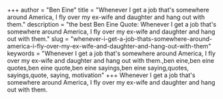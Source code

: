 +++
author = "Ben Eine"
title = "Whenever I get a job that's somewhere around America, I fly over my ex-wife and daughter and hang out with them."
description = "the best Ben Eine Quote: Whenever I get a job that's somewhere around America, I fly over my ex-wife and daughter and hang out with them."
slug = "whenever-i-get-a-job-thats-somewhere-around-america-i-fly-over-my-ex-wife-and-daughter-and-hang-out-with-them"
keywords = "Whenever I get a job that's somewhere around America, I fly over my ex-wife and daughter and hang out with them.,ben eine,ben eine quotes,ben eine quote,ben eine sayings,ben eine saying,quotes, sayings,quote, saying, motivation"
+++
Whenever I get a job that's somewhere around America, I fly over my ex-wife and daughter and hang out with them.
